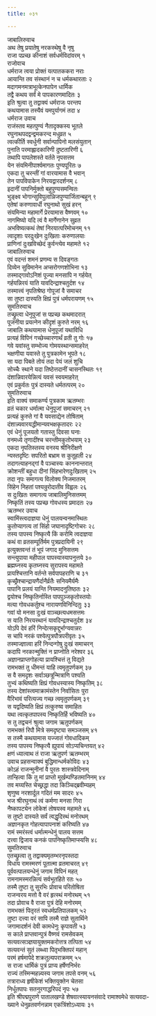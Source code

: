 ```yaml
---
title: ०३१

---
```

जाबालिरुवाच  
अथ तेषु प्रयातेषु नरकस्थेषु वै नृषु  
राजा पप्रच्छ कीनाशं सर्वधर्मविदांवरम् १  
राजोवाच  
धर्मराज त्वया प्रोक्तं यत्पातककरा नराः  
आयान्ति तव संस्थानं न च धर्मकथारताः २  
मदागमनमत्राभूत्केनपापेन धार्मिक  
तद्वै कथय सर्वं मे पापकारणमादितः ३  
इति श्रुत्वा तु तद्वाक्यं धर्मराजः परन्तप  
कथयामास तस्यैवं यमपुर्यागमं तदा ४  
धर्मराज उवाच  
राजंस्तव महत्पुण्यं नैतादृक्कस्य भूतले  
रघुनाथपदद्वन्द्वमकरन्द मधुव्रत ५  
त्वत्कीर्ति स्वर्धुनी सर्वान्पापिनो मलसंयुतान्  
पुनाति परमाह्लादकारिणी दुष्टतारिणी ६  
तथापि पापलेशस्ते वर्तते नृपसत्तम  
येन संयमिनीपार्श्वमागतः पुण्यपूरितः ७  
एकदा तु चरन्तीं गां वारयामास वै भवान्  
तेन पापविपाकेन निरयद्वारदर्शनम् ८  
इदानीं पापनिर्मुक्तो बहुपुण्यसमन्वितः  
भुङ्क्ष्व भोगान्सुविपुलान्निजपुण्यार्जितान्बहून् ९  
एतेषां करुणावार्धी रघुनाथो सुखं हरन्  
संयमिन्या महामार्गे प्रेरयामास वैष्णवम् १०  
नागमिष्यो यदि त्वं वै मार्गेणानेन सुव्रत  
अभविष्यत्कथं तेषां निरयात्परिमोचनम् ११  
त्वादृशाः परदुःखेन दुःखिताः करुणालयाः  
प्राणिनां दुःखविच्छेदं कुर्वन्त्येव महामते १२  
जाबालिरुवाच  
एवं वदन्तं शमनं प्रणम्य स दिवङ्गतः  
दिव्येन सुविमानेन अप्सरोगणशोभिना १३  
तस्माद्गावोऽनिशं पूज्या मनसापि न गर्हयेत्  
गर्हयन्निरयं याति यावदिन्द्राश्चतुर्दश १४  
तस्मात्त्वं नृपतिश्रेष्ठ गोपूजां वै समाचर  
सा तुष्टा दास्यति क्षिप्रं पुत्रं धर्मपरायणम् १५  
सुमतिरुवाच  
तच्छ्रुत्वा धेनुपूजां स पप्रच्छ कथमादरात्  
पूजनीया प्रयत्नेन कीदृशं कुरुते नरम् १६  
जाबालि कथयामास धेनुपूजां यथाविधि  
प्रत्यहं विपिनं गच्छेच्चारणार्थं व्रती तु गोः १७  
गवे यवांस्तु सम्भोज्य गोमयस्थान्समाहरेत्  
भक्षणीया यवास्ते तु पुत्रकामेन भूपते १८  
सा यदा पिबते तोयं तदा पेयं जलं शुचि  
सोच्चैः स्थाने यदा तिष्ठेत्तदानीं चासनस्थितः १९  
दंशान्निवारयेन्नित्यं यवसं स्वयमाहरेत्  
एवं प्रकुर्वतः पुत्रं दास्यते धर्मतत्परम् २०  
सुमतिरुवाच  
इति वाक्यं समाकर्ण्य पुत्रकाम ऋतम्भरः  
व्रतं चकार धर्मात्मा धेनुपूजां समाचरन् २१  
प्रत्यहं कुरुते गां वै यवसाद्येन तोषिताम्  
दंशान्न्यवारयद्धीमान्यवभक्षकृतादरः २२  
एवं धेनुं पूजयतो गतास्तु दिवसा घनाः  
वनमध्ये तृणादींश्च चरन्तीमकुतोभयाम् २३  
एकदा नृपतिस्तस्य वनस्य श्रीनिरीक्षणे  
न्यस्तदृष्टिः सपरितो बभ्राम स कुतूहली २४  
तदागत्याहनद्गां वै पञ्चास्यः काननान्तरात्  
क्रोशन्तीं बहुधा दीनां सिंहभारेणदुःखिताम् २५  
तदा नृपः समागत्य विलोक्य निजमातरम्  
सिंहेन निहतां पश्यन्रुरोदातीव विह्वलः २६  
स दुःखितः समागत्य जाबालिमुनिसत्तमम्  
निष्कृतिं तस्य पप्रच्छ गोवधस्य प्रमादतः २७  
ऋतम्भर उवाच  
स्वामिंस्त्वदाज्ञया धेनुं पालयन्वनमास्थितः  
कुतोप्यागत्य तां सिंहो जघानादृष्टिगोचरः २८  
तस्य पापस्य निष्कृत्यै किं करोमि त्वदाज्ञया  
कथं वा व्रतसम्पूर्तिर्मम पुत्रप्रदायिनी २९  
इत्युक्तवन्तं तं भूपं जगाद मुनिसत्तमः  
सन्त्युपाया महीपाल पापस्यास्यापनुत्तये ३०  
ब्रह्मघ्नस्य कृतघ्नस्य सुरापस्य महामते  
प्रायश्चित्तानि वर्तन्ते सर्वपापहराणि च ३१  
कृच्छ्रैश्चान्द्रायणैर्दानैर्व्रतैः सनियमैर्यमैः  
पापानि प्रलयं यान्ति नियमादनुतिष्ठतः ३२  
द्वयोश्च निष्कृतिर्नास्ति पापपुञ्जकृतोस्तयोः  
मत्या गोवधकर्तुश्च नारायणविनिन्दितुः ३३  
गवां यो मनसा दुःखं वाञ्च्छत्यधमसत्तमः  
स याति निरयस्थानं यावदिन्द्राश्चतुर्दश ३४  
योऽपि देवं हरिं निन्देत्सकृद्दुर्भाग्यवान्नरः  
स चापि नरकं पश्येत्पुत्रपौत्रपरीवृतः ३५  
तस्माज्ज्ञात्वा हरिं निन्दन्गोषु दुःखं समाचरन्  
कदापि नरकान्मुक्तिं न प्राप्नोति नरेश्वर ३६  
अज्ञानप्राप्तगोहत्या प्रायश्चित्तं तु विद्यते  
रामभक्तं तु धीमन्तं याहि त्वमृतुपर्णकम् ३७  
स वै समदृशः सर्वाञ्छत्रून्मित्राणि पश्यति  
तुभ्यं कथिष्यति क्षिप्रं गोवधस्यास्य निष्कृतिम् ३८  
तस्य देशांस्त्वमाक्रामंस्तेन निर्वासितः पुरा  
वैरिभावं परित्यज्य गच्छ त्वमृतुपर्णकम् ३९  
स यद्वदिष्यति क्षिप्रं तत्कुरुष्व समाहितः  
यथा त्वत्कृतपापस्य निष्कृतिर्हि भविष्यति ४०  
स तु तद्वचनं श्रुत्वा जगाम ऋतुपर्णकम्  
रामभक्तं रिपौ मित्रे समदृष्ट्या समञ्जसम् ४१  
स तस्मै कथयामास यज्जातं गोवधादिकम्  
तस्य पापस्य निष्कृत्यै ह्युपायं सोऽप्यचिन्तयत् ४२  
क्षणं ध्यात्वाथ तं राजा ऋतुपर्ण ऋतम्भरम्  
उवाच प्रहसन्वाक्यं बुद्धिमान्धर्मकोविदः ४३  
कोऽहं राजन्मुनीनां वै पुरतः शास्त्रवेदिनाम्  
तान्हित्वा किं तु मां प्राप्तो मूर्खम्पण्डितमानिनम् ४४  
तव मय्यस्ति चेच्छ्रद्धा तदा किञ्चिद्ब्रवीम्यहम्  
शृणुष्व नरशार्दूल गदितं मम सादरः ४५  
भज श्रीरघुनाथं त्वं कर्मणा मनसा गिरा  
नैष्कापट्येन लोकेशं तोषयस्व महामते ४६  
स तुष्टो दास्यते सर्वं त्वद्धृदिस्थं मनोरथम्  
अज्ञानकृत गोहत्यापापनाशं करिष्यति ४७  
रामं स्मरंस्त्वं धर्मात्मन्धेनुं पालय सत्तम  
दत्त्वा द्विजाय कनकं पापनिष्कृतिमाप्स्यसि ४८  
सुमतिरुवाच  
एतच्छ्रुत्वा तु तद्वाक्यमृतम्भरनृपस्तदा  
विधाय रामस्मरणं पूतात्मा व्रतमाचरत् ४९  
पूर्ववत्पालयन्धेनुं जगाम विपिनं महत्  
रामनामस्मरन्नित्यं सर्वभूतहिते रतः ५०  
तस्मै तुष्टा तु सुरभिः प्रोवाच परितोषिता  
राजन्वरय मत्तो वै वरं हृत्स्थं मनोरथम् ५१  
तदा प्रोवाच वै राजा पुत्रं देहि मनोरमम्  
रामभक्तं पितृरतं स्वधर्मप्रतिपालकम् ५२  
तुष्टा दत्त्वा वरं सापि तस्मै राज्ञे सुतार्थिने  
जगामादर्शनं देवी कामधेनुः कृपावती ५३  
स काले प्राप्तवान्पुत्रं वैष्णवं रामसेवकम्  
सत्यवत्सञ्ज्ञयायुक्तमकरोत्तत्र तत्पिता ५४  
सत्यवन्तं सुतं लब्ध्वा पितृभक्तिपरं महान्  
परमं हर्षमापेदे शक्रतुल्यपराक्रमम् ५५  
स राजा धार्मिकं पुत्रं प्राप्य हर्षेणनिर्भरः  
राज्यं तस्मिन्महन्न्यस्य जगाम तपसे वनम् ५६  
तत्राराध्य हृषीकेशं भक्तियुक्तेन चेतसा  
निर्धूतपापः सतनुरगाद्धरिपदं नृपः ५७  
इति श्रीपद्मपुराणे पातालखण्डे शेषवात्स्यायनसंवादे रामाश्वमेधे सत्यवदा-  
ख्याने धेनुव्रतवर्णनन्नाम एकत्रिंशोऽध्यायः ३१